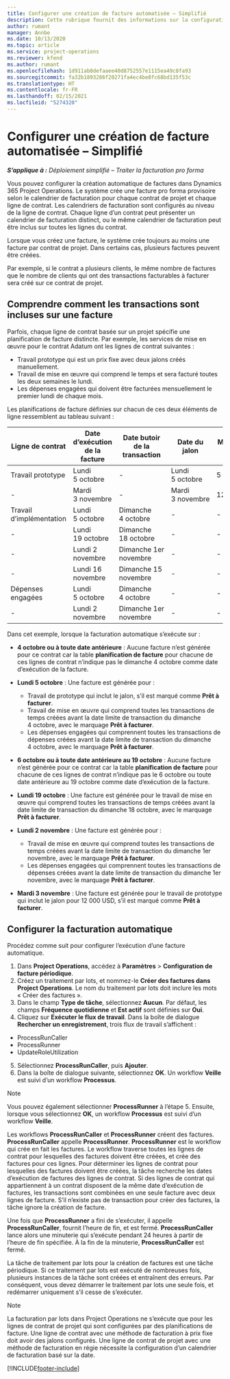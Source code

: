 ```yaml
---
title: Configurer une création de facture automatisée – Simplifié
description: Cette rubrique fournit des informations sur la configuration de la création automatique de factures pro forma.
author: rumant
manager: Annbe
ms.date: 10/13/2020
ms.topic: article
ms.service: project-operations
ms.reviewer: kfend
ms.author: rumant
ms.openlocfilehash: 1d911ab0defaaee40d8752557e1115ea49c8fa93
ms.sourcegitcommit: fa32b1893286f20271fa4ec4be8fc68bd135f53c
ms.translationtype: HT
ms.contentlocale: fr-FR
ms.lasthandoff: 02/15/2021
ms.locfileid: "5274320"
---
```

# <a name="configure-automatic-invoice-creation---lite"></a>Configurer une création de facture automatisée – Simplifié
 
_**S’applique à :** Déploiement simplifié – Traiter la facturation pro forma_

Vous pouvez configurer la création automatique de factures dans Dynamics 365 Project Operations. Le système crée une facture pro forma provisoire selon le calendrier de facturation pour chaque contrat de projet et chaque ligne de contrat. Les calendriers de facturation sont configurés au niveau de la ligne de contrat. Chaque ligne d’un contrat peut présenter un calendrier de facturation distinct, ou le même calendrier de facturation peut être inclus sur toutes les lignes du contrat.

Lorsque vous créez une facture, le système crée toujours au moins une facture par contrat de projet. Dans certains cas, plusieurs factures peuvent être créées.

Par exemple, si le contrat a plusieurs clients, le même nombre de factures que le nombre de clients qui ont des transactions facturables à facturer sera créé sur ce contrat de projet.

## <a name="understand-how-transactions-are-included-on-an-invoice"></a>Comprendre comment les transactions sont incluses sur une facture 

Parfois, chaque ligne de contrat basée sur un projet spécifie une planification de facture distincte. Par exemple, les services de mise en œuvre pour le contrat Adatum ont les lignes de contrat suivantes :

- Travail prototype qui est un prix fixe avec deux jalons créés manuellement.
- Travail de mise en œuvre qui comprend le temps et sera facturé toutes les deux semaines le lundi.
- Les dépenses engagées qui doivent être facturées mensuellement le premier lundi de chaque mois.

Les planifications de facture définies sur chacun de ces deux éléments de ligne ressemblent au tableau suivant :

| Ligne de contrat | Date d’exécution de la facture | Date butoir de la transaction | Date du jalon | Montant du jalon |
| --- | --- | --- | --- | --- |
| Travail prototype | Lundi 5 octobre | - | Lundi 5 octobre | 5 000 USD |
| - | Mardi 3 novembre | - | Mardi 3 novembre | 12 000 USD |
| Travail d’implémentation | Lundi 5 octobre | Dimanche 4 octobre | - | - |
| - | Lundi 19 octobre | Dimanche 18 octobre | - | - |
| - | Lundi 2 novembre | Dimanche 1er novembre | - | - |
| - | Lundi 16 novembre | Dimanche 15 novembre | - | - |
| Dépenses engagées | Lundi 5 octobre | Dimanche 4 octobre | - | - |
| - | Lundi 2 novembre | Dimanche 1er novembre | - | - |

Dans cet exemple, lorsque la facturation automatique s’exécute sur :

- **4 octobre ou à toute date antérieure** : Aucune facture n’est générée pour ce contrat car la table **planification de facture** pour chacune de ces lignes de contrat n’indique pas le dimanche 4 octobre comme date d’exécution de la facture.
- **Lundi 5 octobre** : Une facture est générée pour :

    - Travail de prototype qui inclut le jalon, s’il est marqué comme **Prêt à facturer**.
    - Travail de mise en œuvre qui comprend toutes les transactions de temps créées avant la date limite de transaction du dimanche 4 octobre, avec le marquage **Prêt à facturer**.
    - Les dépenses engagées qui comprennent toutes les transactions de dépenses créées avant la date limite de transaction du dimanche 4 octobre, avec le marquage **Prêt à facturer**.
  
- **6 octobre ou à toute date antérieure au 19 octobre** : Aucune facture n’est générée pour ce contrat car la table **planification de facture** pour chacune de ces lignes de contrat n’indique pas le 6 octobre ou toute date antérieure au 19 octobre comme date d’exécution de la facture.
- **Lundi 19 octobre** : Une facture est générée pour le travail de mise en œuvre qui comprend toutes les transactions de temps créées avant la date limite de transaction du dimanche 18 octobre, avec le marquage  **Prêt à facturer**.
- **Lundi 2 novembre** : Une facture est générée pour :

    - Travail de mise en œuvre qui comprend toutes les transactions de temps créées avant la date limite de transaction du dimanche 1er novembre, avec le marquage **Prêt à facturer**.
    - Les dépenses engagées qui comprennent toutes les transactions de dépenses créées avant la date limite de transaction du dimanche 1er novembre, avec le marquage **Prêt à facturer**.

- **Mardi 3 novembre** : Une facture est générée pour le travail de prototype qui inclut le jalon pour 12 000 USD, s’il est marqué comme **Prêt à facturer**.

## <a name="configure-automatic-invoicing"></a>Configurer la facturation automatique

Procédez comme suit pour configurer l’exécution d’une facture automatique.

1. Dans **Project Operations**, accédez à **Paramètres** > **Configuration de facture périodique**.
2. Créez un traitement par lots, et nommez-le **Créer des factures dans Project Operations**. Le nom du traitement par lots doit inclure les mots « Créer des factures ».
3. Dans le champ **Type de tâche**, sélectionnez **Aucun**. Par défaut, les champs **Fréquence quotidienne** et **Est actif** sont définies sur **Oui**.
4. Cliquez sur **Exécuter le flux de travail**. Dans la boîte de dialogue **Rechercher un enregistrement**, trois flux de travail s’affichent :

- ProcessRunCaller
- ProcessRunner
- UpdateRoleUtilization

5. Sélectionnez **ProcessRunCaller**, puis **Ajouter**.
6. Dans la boîte de dialogue suivante, sélectionnez **OK**. Un workflow **Veille** est suivi d’un workflow **Processus**. 

> [!NOTE]
> Vous pouvez également sélectionner **ProcessRunner** à l’étape 5. Ensuite, lorsque vous sélectionnez **OK**, un workflow **Processus** est suivi d’un workflow **Veille**.

Les workflows **ProcessRunCaller** et **ProcessRunner** créent des factures. **ProcessRunCaller** appelle **ProcessRunner**. **ProcessRunner** est le workflow qui crée en fait les factures. Le workflow traverse toutes les lignes de contrat pour lesquelles des factures doivent être créées, et crée des factures pour ces lignes. Pour déterminer les lignes de contrat pour lesquelles des factures doivent être créées, la tâche recherche les dates d’exécution de factures des lignes de contrat. Si des lignes de contrat qui appartiennent à un contrat disposent de la même date d’exécution de factures, les transactions sont combinées en une seule facture avec deux lignes de facture. S’il n’existe pas de transaction pour créer des factures, la tâche ignore la création de facture.

Une fois que **ProcessRunner** a fini de s’exécuter, il appelle **ProcessRunCaller**, fournit l’heure de fin, et est fermé. **ProcessRunCaller** lance alors une minuterie qui s’exécute pendant 24 heures à partir de l’heure de fin spécifiée. À la fin de la minuterie, **ProcessRunCaller** est fermé.

La tâche de traitement par lots pour la création de factures est une tâche périodique. Si ce traitement par lots est exécuté de nombreuses fois, plusieurs instances de la tâche sont créées et entraînent des erreurs. Par conséquent, vous devez démarrer le traitement par lots une seule fois, et redémarrer uniquement s’il cesse de s’exécuter.

> [!NOTE]
> La facturation par lots dans Project Operations ne s’exécute que pour les lignes de contrat de projet qui sont configurées par des planifications de facture. Une ligne de contrat avec une méthode de facturation à prix fixe doit avoir des jalons configurés. Une ligne de contrat de projet avec une méthode de facturation en régie nécessite la configuration d’un calendrier de facturation basé sur la date.


[!INCLUDE[footer-include](../../includes/footer-banner.md)]